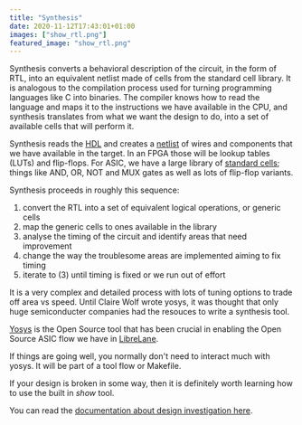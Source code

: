 ```yaml
---
title: "Synthesis"
date: 2020-11-12T17:43:01+01:00
images: ["show_rtl.png"]
featured_image: "show_rtl.png"
---
```


Synthesis converts a behavioral description of the circuit, in the form of RTL, into an equivalent netlist made of cells from the standard cell library. It is analogous to the compilation process used for turning programming languages like C into binaries. The compiler knows how to read the language and maps it to the instructions we have available in the CPU, and synthesis translates from what we want the design to do, into a set of available cells that will perform it.

Synthesis reads the [HDL](/terminology/hdl) and creates a [netlist](/terminology/netlist) of wires and components that we have available in the target. 
In an FPGA those will be lookup tables (LUTs) and flip-flops. 
For ASIC, we have a large library of [standard cells](/terminology/standardcell); things like AND, OR, NOT and MUX gates as well as lots of flip-flop variants.

Synthesis proceeds in roughly this sequence:
1) convert the RTL into a set of equivalent logical operations, or generic cells
2) map the generic cells to ones available in the library
3) analyse the timing of the circuit and identify areas that need improvement
4) change the way the troublesome areas are implemented aiming to fix timing
5) iterate to (3) until timing is fixed or we run out of effort

It is a very complex and detailed process with lots of tuning options to trade off area vs speed. Until Claire Wolf wrote yosys, it was thought that only huge semiconducter companies
had the resouces to write a synthesis tool.

[Yosys](https://github.com/YosysHQ/yosys) is the Open Source tool that has been crucial in enabling the Open Source ASIC flow we have in [LibreLane](/terminology/librelane).

If things are going well, you normally don't need to interact much with yosys. It will be part of a tool flow or Makefile.

If your design is broken in some way, then it is definitely worth learning how to use the built in _show_ tool.

<!-- {{< youtube a2sLfoinQds >}} -->

You can read the [documentation about design investigation here](https://yosyshq.readthedocs.io/projects/yosys/en/0.35/appendix/APPNOTE_011_Design_Investigation.html).
